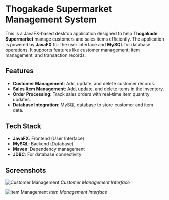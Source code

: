 # Thogakade Supermarket Management System

This is a JavaFX-based desktop application designed to help **Thogakade Supermarket** manage customers and sales items efficiently. The application is powered by **JavaFX** for the user interface and **MySQL** for database operations. It supports features like customer management, item management, and transaction records.

## Features

- **Customer Management**: Add, update, and delete customer records.
- **Sales Item Management**: Add, update, and delete items in the inventory.
- **Order Processing**: Track sales orders with real-time item quantity updates.
- **Database Integration**: MySQL database to store customer and item data.

## Tech Stack

- **JavaFX**: Frontend (User Interface)
- **MySQL**: Backend (Database)
- **Maven**: Dependency management
- **JDBC**: For database connectivity

## Screenshots

![Customer Management](assets/customer_management.png)
*Customer Management Interface*

![Item Management](assets/item_management.png)
*Item Management Interface*


